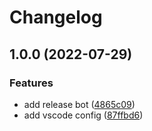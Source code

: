 # Changelog

## 1.0.0 (2022-07-29)


### Features

* add release bot ([4865c09](https://github.com/allisonmachado/create-typescript-application/commit/4865c09dd12b13553adf1a55159e353af00018ab))
* add vscode config ([87ffbd6](https://github.com/allisonmachado/create-typescript-application/commit/87ffbd6853f73bdb32702f1a8c1624e08cd4e1da))

